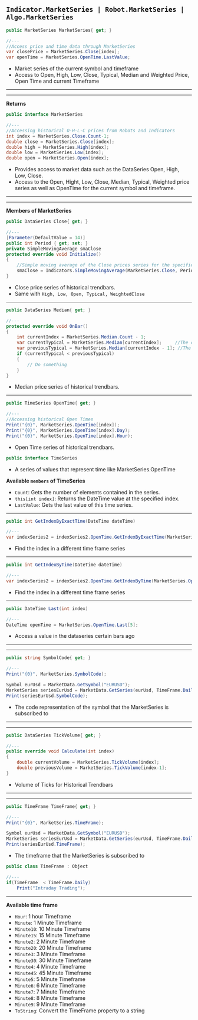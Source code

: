 ```Indicator.MarketSeries | Robot.MarketSeries | Algo.MarketSeries```
---
```cs
public MarketSeries MarketSeries{ get; }

//---
//Access price and time data through MarketSeries
var closePrice = MarketSeries.Close[index];
var openTime = MarketSeries.OpenTime.LastValue;
```
* Market series of the current symbol and timeframe
* Access to Open, High, Low, Close, Typical, Median and Weighted Price, Open Time and current Timeframe
---
---
**Returns**
```cs
public interface MarketSeries

//---
//Accessing historical O-H-L-C prices from Robots and Indicators
int index = MarketSeries.Close.Count-1;
double close = MarketSeries.Close[index];
double high = MarketSeries.High[index];
double low = MarketSeries.Low[index];
double open = MarketSeries.Open[index];
```
* Provides access to market data such as the DataSeries Open, High, Low, Close.
* Access to the Open, Hight, Low, Close, Median, Typical, Weighted price series
as well as OpenTime for the current symbol and timeframe.
---
---
**Members of MarketSeries**
```cs
public DataSeries Close{ get; }

//---
[Parameter(DefaultValue = 14)]
public int Period { get; set; }
private SimpleMovingAverage smaClose
protected override void Initialize()
{
    //Simple moving average of the Close prices series for the specified period
    smaClose = Indicators.SimpleMovingAverage(MarketSeries.Close, Period);
}
```
* Close price series of historical trendbars.
* Same with ```High, Low, Open, Typical, WeightedClose```
---
```cs
public DataSeries Median{ get; }

//---
protected override void OnBar()
{
    int currentIndex = MarketSeries.Median.Count - 1;
    var currentTypical = MarketSeries.Median[currentIndex];     //The current Median price
    var previousTypical = MarketSeries.Median[currentIndex - 1]; //The previous Median price
    if (currentTypical < previousTypical)
    {
        // Do something
    }
}
```
* Median price series of historical trendbars.
---
```cs
public TimeSeries OpenTime{ get; }

//---
//Accessing historical Open Times
Print("{0}", MarketSeries.OpenTime[index]);     
Print("{0}", MarketSeries.OpenTime[index].Day); 
Print("{0}", MarketSeries.OpenTime[index].Hour);
```
* Open Time series of historical trendbars.
```cs
public interface TimeSeries
```
* A series of values that represent time like MarketSeries.OpenTime

**Available ```members``` of TimeSeries**
* ```Count```: Gets the number of elements contained in the series.
* ```this[int index]```: Returns the DateTime value at the specified index.
* ```LastValue```: Gets the last value of this time series.
---
```cs
public int GetIndexByExactTime(DateTime dateTime)	

//---
var indexSeries2 = indexSeries2.OpenTime.GetIndexByExactTime(MarketSeries.OpenTime.LastValue);
```
* Find the index in a different time frame series
---
```cs
public int GetIndexByTime(DateTime dateTime)

//---
var indexSeries2 = indexSeries2.OpenTime.GetIndexByTime(MarketSeries.OpenTime.LastValue);
```
* Find the index in a different time frame series
---
```cs
public DateTime Last(int index)

//---
DateTime openTime = MarketSeries.OpenTime.Last[5];
```
* Access a value in the dataseries certain bars ago
---
---
```cs
public string SymbolCode{ get; }

//---
Print("{0}", MarketSeries.SymbolCode);  

Symbol eurUsd = MarketData.GetSymbol("EURUSD");
MarketSeries seriesEurUsd = MarketData.GetSeries(eurUsd, TimeFrame.Daily);
Print(seriesEurUsd.SymbolCode);
```
* The code representation of the symbol that the MarketSeries is subscribed to
---
---
```cs
public DataSeries TickVolume{ get; }

//---
public override void Calculate(int index)
{
    double currentVolume = MarketSeries.TickVolume[index];
    double previousVolume = MarketSeries.TickVolume[index-1];
}
```
* Volume of Ticks for Historical Trendbars
---
---
```cs
public TimeFrame TimeFrame{ get; }

//---
Print("{0}", MarketSeries.TimeFrame); 

Symbol eurUsd = MarketData.GetSymbol("EURUSD");
MarketSeries seriesEurUsd = MarketData.GetSeries(eurUsd, TimeFrame.Daily);
Print(seriesEurUsd.TimeFrame);
```
* The timeframe that the MarketSeries is subscribed to
```cs
public class TimeFrame : Object

//---
if(TimeFrame  < TimeFrame.Daily)
    Print("Intraday Trading"); 
```
---
**Available time frame**

* ```Hour```: 1 hour Timeframe
* ```Minute```:	1 Minute Timeframe
* ```Minute10```: 10 Minute Timeframe
* ```Minute15```: 15 Minute Timeframe
* ```Minute2```: 2 Minute Timeframe
* ```Minute20```: 20 Minute Timeframe
* ```Minute3```: 3 Minute Timeframe
* ```Minute30```: 30 Minute Timeframe
* ```Minute4```: 4 Minute Timeframe
* ```Minute45```: 45 Minute Timeframe
* ```Minute5```: 5 Minute Timeframe
* ```Minute6```: 6 Minute Timeframe
* ```Minute7```: 7 Minute Timeframe
* ```Minute8```: 8 Minute Timeframe
* ```Minute9```: 9 Minute Timeframe
* ```ToString```: Convert the TimeFrame property to a string
